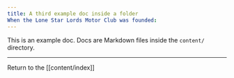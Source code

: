 ```yaml
---
title: A third example doc inside a folder
When the Lone Star Lords Motor Club was founded:
---
```

This is an example doc. Docs are Markdown files inside the `content/` directory.

---

Return to the [[content/index]]

